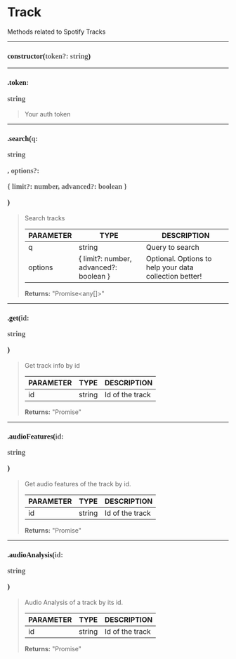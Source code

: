 # Track

Methods related to Spotify Tracks

---
<h3 style="font-family: consolas;" id="constructor">constructor(<font style="opacity: 0.7; font-weight: light;">token?: string</font>)</h3>


---
<h3 style="font-family: consolas;" id="token">.token<font style="opacity: 0.7; font-weight: light;">: <p>string</p></font></h3>

> Your auth token
> 

---
<h3 style="font-family: consolas;" id="search">.search(<font style="opacity: 0.7; font-weight: light;">q: <p>string</p>, options?: <p>{ limit?: number, advanced?: boolean }</p></font>)</h3>

> Search tracks
> 
> | PARAMETER   | TYPE    | DESCRIPTION    |
> |--------|---------|----------------|
> | q | string | Query to search |
> | options | { limit?: number, advanced?: boolean } | <font style="opacity: 07;">Optional. </font>Options to help your data collection better! |
> 
> **Returns:** "Promise<any[]>"

---
<h3 style="font-family: consolas;" id="get">.get(<font style="opacity: 0.7; font-weight: light;">id: <p>string</p></font>)</h3>

> Get track info by id
> 
> | PARAMETER   | TYPE    | DESCRIPTION    |
> |--------|---------|----------------|
> | id | string | Id of the track |
> 
> **Returns:** "Promise<any>"

---
<h3 style="font-family: consolas;" id="audiofeatures">.audioFeatures(<font style="opacity: 0.7; font-weight: light;">id: <p>string</p></font>)</h3>

> Get audio features of the track by id.
> 
> | PARAMETER   | TYPE    | DESCRIPTION    |
> |--------|---------|----------------|
> | id | string | Id of the track |
> 
> **Returns:** "Promise<any>"

---
<h3 style="font-family: consolas;" id="audioanalysis">.audioAnalysis(<font style="opacity: 0.7; font-weight: light;">id: <p>string</p></font>)</h3>

> Audio Analysis of a track by its id.
> 
> | PARAMETER   | TYPE    | DESCRIPTION    |
> |--------|---------|----------------|
> | id | string | Id of the track |
> 
> **Returns:** "Promise<any>"